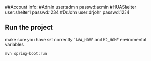 ##Account Info:
#Admin
user:admin 
passwd:admin
#HUAShelter
user:shelter1
passwd:1234
#DrJohn
user:drjohn
passwd:1234
## Run the project
make sure you have set correctly ``JAVA_HOME`` and ``M2_HOME`` enviromental variables
```bash
mvn spring-boot:run
```
